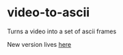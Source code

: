 # video-to-ascii
Turns a video into a set of ascii frames

New version lives [here](https://github.com/Iapetus-11/video2ascii)
